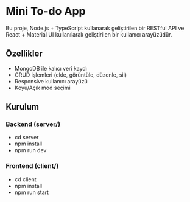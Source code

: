 # Mini To-do App

Bu proje, Node.js + TypeScript kullanarak geliştirilen bir RESTful API ve React + Material UI kullanılarak geliştirilen bir kullanıcı arayüzüdür.

## Özellikler

- MongoDB ile kalıcı veri kaydı
- CRUD işlemleri (ekle, görüntüle, düzenle, sil)
- Responsive kullanıcı arayüzü
- Koyu/Açık mod seçimi

## Kurulum

### Backend (server/)

- cd server
- npm install
- npm run dev

### Frontend (client/)

- cd client
- npm install
- npm run start


